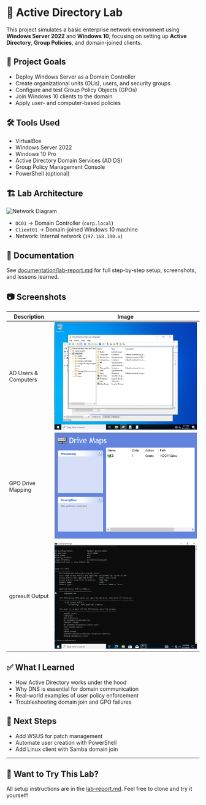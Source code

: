 # 🧠 Active Directory Lab

This project simulates a basic enterprise network environment using **Windows Server 2022** and **Windows 10**, focusing on setting up **Active Directory**, **Group Policies**, and domain-joined clients.

## 🚀 Project Goals
- Deploy Windows Server as a Domain Controller
- Create organizational units (OUs), users, and security groups
- Configure and test Group Policy Objects (GPOs)
- Join Windows 10 clients to the domain
- Apply user- and computer-based policies

## 🛠️ Tools Used
- VirtualBox
- Windows Server 2022
- Windows 10 Pro
- Active Directory Domain Services (AD DS)
- Group Policy Management Console
- PowerShell (optional)

## 🏗️ Lab Architecture

![Network Diagram](network-diagram.png)

- `DC01` → Domain Controller (`corp.local`)
- `Client01` → Domain-joined Windows 10 machine
- Network: Internal network (`192.168.100.x`)

## 📘 Documentation
See [documentation/lab-report.md](documentation/lab-report.md) for full step-by-step setup, screenshots, and lessons learned.

## 📷 Screenshots

| Description           | Image |
|-----------------------|-------|
| AD Users & Computers  | ![Users](assets/screenshots/ad-users.png) |
| GPO Drive Mapping     | ![Drive Map](assets/screenshots/gpo-drive-map.png) |
| gpresult Output       | ![GPResult](assets/screenshots/gpresult-output.png) |

## ✅ What I Learned
- How Active Directory works under the hood
- Why DNS is essential for domain communication
- Real-world examples of user policy enforcement
- Troubleshooting domain join and GPO failures

## 📌 Next Steps
- Add WSUS for patch management
- Automate user creation with PowerShell
- Add Linux client with Samba domain join

---

## 🧠 Want to Try This Lab?
All setup instructions are in the [lab-report.md](documentation/lab-report.md). Feel free to clone and try it yourself!